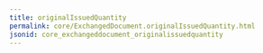 ```yaml
---
title: originalIssuedQuantity
permalink: core/ExchangedDocument.originalIssuedQuantity.html
jsonid: core_exchangeddocument_originalissuedquantity
---
```

